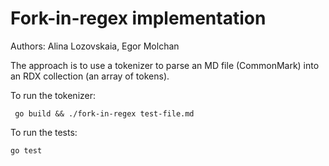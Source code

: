# Fork-in-regex implementation

Authors: Alina Lozovskaia, Egor Molchan

The approach is to use a tokenizer to parse an MD file (CommonMark) into an RDX collection (an array of tokens).

To run the tokenizer:
```
 go build && ./fork-in-regex test-file.md
```

To run the tests:

```
go test
```
